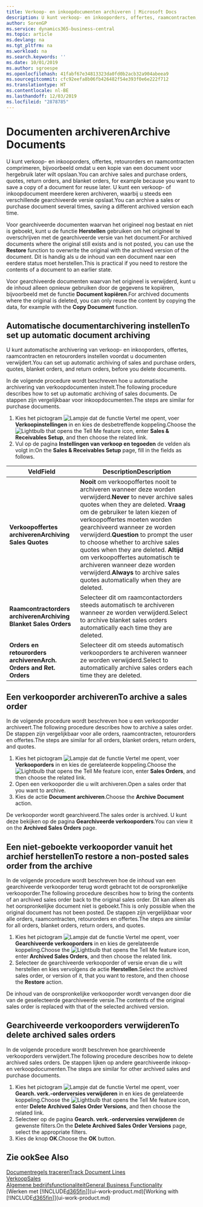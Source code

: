 ```yaml
---
title: Verkoop- en inkoopdocumenten archiveren | Microsoft Docs
description: U kunt verkoop- en inkooporders, offertes, raamcontracten, retourorders en raamcontracten archiveren en u kunt het gearchiveerde document gebruiken om het document waaruit het is gearchiveerd, opnieuw te maken.
author: SorenGP
ms.service: dynamics365-business-central
ms.topic: article
ms.devlang: na
ms.tgt_pltfrm: na
ms.workload: na
ms.search.keywords: ''
ms.date: 10/01/2019
ms.author: sgroespe
ms.openlocfilehash: 41fabf67e34813323da0fd0b2acb32a904abeea9
ms.sourcegitcommit: cfc92eefa8b06fb426482f54e393f0e6e222f712
ms.translationtype: HT
ms.contentlocale: nl-BE
ms.lasthandoff: 12/03/2019
ms.locfileid: "2878785"
---
```

# <a name="archive-documents"></a><span data-ttu-id="7734f-103">Documenten archiveren</span><span class="sxs-lookup"><span data-stu-id="7734f-103">Archive Documents</span></span>
<span data-ttu-id="7734f-104">U kunt verkoop- en inkooporders, offertes, retourorders en raamcontracten comprimeren, bijvoorbeeld omdat u een kopie van een document voor hergebruik later wilt opslaan.</span><span class="sxs-lookup"><span data-stu-id="7734f-104">You can archive sales and purchase orders, quotes, return orders, and blanket orders, for example because you want to save a copy of a document for reuse later.</span></span> <span data-ttu-id="7734f-105">U kunt een verkoop- of inkoopdocument meerdere keren archiveren, waarbij u steeds een verschillende gearchiveerde versie opslaat.</span><span class="sxs-lookup"><span data-stu-id="7734f-105">You can archive a sales or purchase document several times, saving a different archived version each time.</span></span>

<span data-ttu-id="7734f-106">Voor gearchiveerde documenten waarvan het origineel nog bestaat en niet is geboekt, kunt u de functie **Herstellen** gebruiken om het origineel te overschrijven met de gearchiveerde versie van het document.</span><span class="sxs-lookup"><span data-stu-id="7734f-106">For archived documents where the original still exists and is not posted, you can use the **Restore** function to overwrite the original with the archived version of the document.</span></span> <span data-ttu-id="7734f-107">Dit is handig als u de inhoud van een document naar een eerdere status moet herstellen.</span><span class="sxs-lookup"><span data-stu-id="7734f-107">This is practical if you need to restore the contents of a document to an earlier state.</span></span>

<span data-ttu-id="7734f-108">Voor gearchiveerde documenten waarvan het origineel is verwijderd, kunt u de inhoud alleen opnieuw gebruiken door de gegevens te kopiëren, bijvoorbeeld met de functie **Document kopiëren**.</span><span class="sxs-lookup"><span data-stu-id="7734f-108">For archived documents where the original is deleted, you can only reuse the content by copying the data, for example with the **Copy Document** function.</span></span>   

## <a name="to-set-up-automatic-document-archiving"></a><span data-ttu-id="7734f-109">Automatische documentarchivering instellen</span><span class="sxs-lookup"><span data-stu-id="7734f-109">To set up automatic document archiving</span></span>  
<span data-ttu-id="7734f-110">U kunt automatische archivering van verkoop- en inkooporders, offertes, raamcontracten en retourorders instellen voordat u documenten verwijdert.</span><span class="sxs-lookup"><span data-stu-id="7734f-110">You can set up automatic archiving of sales and purchase orders, quotes, blanket orders, and return orders, before you delete documents.</span></span>

<span data-ttu-id="7734f-111">In de volgende procedure wordt beschreven hoe u automatische archivering van verkoopdocumenten instelt.</span><span class="sxs-lookup"><span data-stu-id="7734f-111">The following procedure describes how to set up automatic archiving of sales documents.</span></span> <span data-ttu-id="7734f-112">De stappen zijn vergelijkbaar voor inkoopdocumenten.</span><span class="sxs-lookup"><span data-stu-id="7734f-112">The steps are similar for purchase documents.</span></span>
1.  <span data-ttu-id="7734f-113">Kies het pictogram ![Lampje dat de functie Vertel me opent](media/ui-search/search_small.png "Vertel me wat u wilt doen"), voer **Verkoopinstellingen** in en kies de desbetreffende koppeling.</span><span class="sxs-lookup"><span data-stu-id="7734f-113">Choose the ![Lightbulb that opens the Tell Me feature](media/ui-search/search_small.png "Tell me what you want to do") icon, enter **Sales & Receivables Setup**, and then choose the related link.</span></span>
2. <span data-ttu-id="7734f-114">Vul op de pagina **Instellingen van verkoop en tegoeden** de velden als volgt in:</span><span class="sxs-lookup"><span data-stu-id="7734f-114">On the **Sales & Receivables Setup** page, fill in the fields as follows.</span></span>

|<span data-ttu-id="7734f-115">Veld</span><span class="sxs-lookup"><span data-stu-id="7734f-115">Field</span></span>|<span data-ttu-id="7734f-116">Description</span><span class="sxs-lookup"><span data-stu-id="7734f-116">Description</span></span>|
|-----|-----------|
|<span data-ttu-id="7734f-117">**Verkoopoffertes archiveren**</span><span class="sxs-lookup"><span data-stu-id="7734f-117">**Archiving Sales Quotes**</span></span>|<span data-ttu-id="7734f-118">**Nooit** om verkoopoffertes nooit te archiveren wanneer deze worden verwijderd.</span><span class="sxs-lookup"><span data-stu-id="7734f-118">**Never** to never archive sales quotes when they are deleted.</span></span> <span data-ttu-id="7734f-119">**Vraag** om de gebruiker te laten kiezen of verkoopoffertes moeten worden gearchiveerd wanneer ze worden verwijderd.</span><span class="sxs-lookup"><span data-stu-id="7734f-119">**Question** to prompt the user to choose whether to archive sales quotes when they are deleted.</span></span> <span data-ttu-id="7734f-120">**Altijd** om verkoopoffertes automatisch te archiveren wanneer deze worden verwijderd.</span><span class="sxs-lookup"><span data-stu-id="7734f-120">**Always** to archive sales quotes automatically when they are deleted.</span></span>|
|<span data-ttu-id="7734f-121">**Raamcontractorders archiveren**</span><span class="sxs-lookup"><span data-stu-id="7734f-121">**Archiving Blanket Sales Orders**</span></span>|<span data-ttu-id="7734f-122">Selecteer dit om raamcontactorders steeds automatisch te archiveren wanneer ze worden verwijderd.</span><span class="sxs-lookup"><span data-stu-id="7734f-122">Select to archive blanket sales orders automatically each time they are deleted.</span></span>|
|<span data-ttu-id="7734f-123">**Orders en retourorders archiveren**</span><span class="sxs-lookup"><span data-stu-id="7734f-123">**Arch. Orders and Ret. Orders**</span></span>|<span data-ttu-id="7734f-124">Selecteer dit om steeds automatisch verkooporders te archiveren wanneer ze worden verwijderd.</span><span class="sxs-lookup"><span data-stu-id="7734f-124">Select to automatically archive sales orders each time they are deleted.</span></span>|

## <a name="to-archive-a-sales-order"></a><span data-ttu-id="7734f-125">Een verkooporder archiveren</span><span class="sxs-lookup"><span data-stu-id="7734f-125">To archive a sales order</span></span>
<span data-ttu-id="7734f-126">In de volgende procedure wordt beschreven hoe u een verkooporder archiveert.</span><span class="sxs-lookup"><span data-stu-id="7734f-126">The following procedure describes how to archive a sales order.</span></span> <span data-ttu-id="7734f-127">De stappen zijn vergelijkbaar voor alle orders, raamcontracten, retourorders en offertes.</span><span class="sxs-lookup"><span data-stu-id="7734f-127">The steps are similar for all orders, blanket orders, return orders, and quotes.</span></span>

1.  <span data-ttu-id="7734f-128">Kies het pictogram ![Lampje dat de functie Vertel me opent](media/ui-search/search_small.png "Vertel me wat u wilt doen"), voer **Verkooporders** in en kies de gerelateerde koppeling.</span><span class="sxs-lookup"><span data-stu-id="7734f-128">Choose the ![Lightbulb that opens the Tell Me feature](media/ui-search/search_small.png "Tell me what you want to do") icon, enter **Sales Orders**, and then choose the related link.</span></span>  
2.  <span data-ttu-id="7734f-129">Open een verkooporder die u wilt archiveren.</span><span class="sxs-lookup"><span data-stu-id="7734f-129">Open a sales order that you want to archive.</span></span>  
3.  <span data-ttu-id="7734f-130">Kies de actie **Document archiveren**.</span><span class="sxs-lookup"><span data-stu-id="7734f-130">Choose the **Archive Document** action.</span></span>

<span data-ttu-id="7734f-131">De verkooporder wordt gearchiveerd.</span><span class="sxs-lookup"><span data-stu-id="7734f-131">The sales order is archived.</span></span> <span data-ttu-id="7734f-132">U kunt deze bekijken op de pagina **Gearchiveerde verkooporders**.</span><span class="sxs-lookup"><span data-stu-id="7734f-132">You can view it on the **Archived Sales Orders** page.</span></span>

## <a name="to-restore-a-non-posted-sales-order-from-the-archive"></a><span data-ttu-id="7734f-133">Een niet-geboekte verkooporder vanuit het archief herstellen</span><span class="sxs-lookup"><span data-stu-id="7734f-133">To restore a non-posted sales order from the archive</span></span>
<span data-ttu-id="7734f-134">In de volgende procedure wordt beschreven hoe de inhoud van een gearchiveerde verkooporder terug wordt gebracht tot de oorspronkelijke verkooporder.</span><span class="sxs-lookup"><span data-stu-id="7734f-134">The following procedure describes how to bring the contents of an archived sales order back to the original sales order.</span></span> <span data-ttu-id="7734f-135">Dit kan alleen als het oorspronkelijke document niet is geboekt.</span><span class="sxs-lookup"><span data-stu-id="7734f-135">This is only possible when the original document has not been posted.</span></span> <span data-ttu-id="7734f-136">De stappen zijn vergelijkbaar voor alle orders, raamcontracten, retourorders en offertes.</span><span class="sxs-lookup"><span data-stu-id="7734f-136">The steps are similar for all orders, blanket orders, return orders, and quotes.</span></span>

1. <span data-ttu-id="7734f-137">Kies het pictogram ![Lampje dat de functie Vertel me opent](media/ui-search/search_small.png "Vertel me wat u wilt doen"), voer **Gearchiveerde verkooporders** in en kies de gerelateerde koppeling.</span><span class="sxs-lookup"><span data-stu-id="7734f-137">Choose the ![Lightbulb that opens the Tell Me feature](media/ui-search/search_small.png "Tell me what you want to do") icon, enter **Archived Sales Orders**, and then choose the related link.</span></span>
2. <span data-ttu-id="7734f-138">Selecteer de gearchiveerde verkooporder of versie ervan die u wilt herstellen en kies vervolgens de actie **Herstellen**.</span><span class="sxs-lookup"><span data-stu-id="7734f-138">Select the archived sales order, or version of it, that you want to restore, and then choose the **Restore** action.</span></span>  

<span data-ttu-id="7734f-139">De inhoud van de oorspronkelijke verkooporder wordt vervangen door die van de geselecteerde gearchiveerde versie.</span><span class="sxs-lookup"><span data-stu-id="7734f-139">The contents of the original sales order is replaced with that of the selected archived version.</span></span>

## <a name="to-delete-archived-sales-orders"></a><span data-ttu-id="7734f-140">Gearchiveerde verkooporders verwijderen</span><span class="sxs-lookup"><span data-stu-id="7734f-140">To delete archived sales orders</span></span>
<span data-ttu-id="7734f-141">In de volgende procedure wordt beschreven hoe gearchiveerde verkooporders verwijdert.</span><span class="sxs-lookup"><span data-stu-id="7734f-141">The following procedure describes how to delete archived sales orders.</span></span> <span data-ttu-id="7734f-142">De stappen lijken op andere gearchiveerde inkoop- en verkoopdocumenten.</span><span class="sxs-lookup"><span data-stu-id="7734f-142">The steps are similar for other archived sales and purchase documents.</span></span>

1.  <span data-ttu-id="7734f-143">Kies het pictogram ![Lampje dat de functie Vertel me opent](media/ui-search/search_small.png "Vertel me wat u wilt doen"), voer **Gearch. verk.-orderversies verwijderen** in en kies de gerelateerde koppeling.</span><span class="sxs-lookup"><span data-stu-id="7734f-143">Choose the ![Lightbulb that opens the Tell Me feature](media/ui-search/search_small.png "Tell me what you want to do") icon, enter **Delete Archived Sales Order Versions**, and then choose the related link.</span></span>  
2.  <span data-ttu-id="7734f-144">Selecteer op de pagina **Gearch. verk.-orderversies verwijderen** de gewenste filters.</span><span class="sxs-lookup"><span data-stu-id="7734f-144">On the **Delete Archived Sales Order Versions** page, select the appropriate filters.</span></span>  
3.  <span data-ttu-id="7734f-145">Kies de knop **OK**.</span><span class="sxs-lookup"><span data-stu-id="7734f-145">Choose the **OK** button.</span></span>

## <a name="see-also"></a><span data-ttu-id="7734f-146">Zie ook</span><span class="sxs-lookup"><span data-stu-id="7734f-146">See Also</span></span>
[<span data-ttu-id="7734f-147">Documentregels traceren</span><span class="sxs-lookup"><span data-stu-id="7734f-147">Track Document Lines</span></span>](across-how-to-track-document-lines.md)  
[<span data-ttu-id="7734f-148">Verkoop</span><span class="sxs-lookup"><span data-stu-id="7734f-148">Sales</span></span>](sales-manage-sales.md)  
[<span data-ttu-id="7734f-149">Algemene bedrijfsfunctionaliteit</span><span class="sxs-lookup"><span data-stu-id="7734f-149">General Business Functionality</span></span>](ui-across-business-areas.md)  
<span data-ttu-id="7734f-150">[Werken met [!INCLUDE[d365fin](includes/d365fin_md.md)]](ui-work-product.md)</span><span class="sxs-lookup"><span data-stu-id="7734f-150">[Working with [!INCLUDE[d365fin](includes/d365fin_md.md)]](ui-work-product.md)</span></span>
